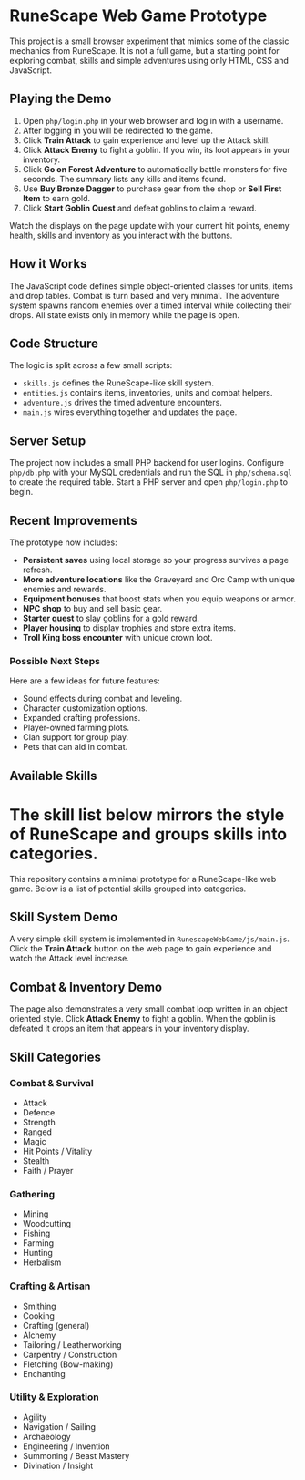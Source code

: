 # RuneScape Web Game Prototype


This project is a small browser experiment that mimics some of the classic mechanics from RuneScape. It is not a full game, but a starting point for exploring combat, skills and simple adventures using only HTML, CSS and JavaScript.

## Playing the Demo

1. Open `php/login.php` in your web browser and log in with a username.
2. After logging in you will be redirected to the game.
3. Click **Train Attack** to gain experience and level up the Attack skill.
4. Click **Attack Enemy** to fight a goblin. If you win, its loot appears in your inventory.
5. Click **Go on Forest Adventure** to automatically battle monsters for five seconds. The summary lists any kills and items found.
6. Use **Buy Bronze Dagger** to purchase gear from the shop or **Sell First Item** to earn gold.
7. Click **Start Goblin Quest** and defeat goblins to claim a reward.

Watch the displays on the page update with your current hit points, enemy health, skills and inventory as you interact with the buttons.

## How it Works

The JavaScript code defines simple object-oriented classes for units, items and drop tables. Combat is turn based and very minimal. The adventure system spawns random enemies over a timed interval while collecting their drops. All state exists only in memory while the page is open.

## Code Structure

The logic is split across a few small scripts:

- `skills.js` defines the RuneScape-like skill system.
- `entities.js` contains items, inventories, units and combat helpers.
- `adventure.js` drives the timed adventure encounters.
- `main.js` wires everything together and updates the page.

## Server Setup

The project now includes a small PHP backend for user logins. Configure `php/db.php` with your MySQL credentials and run the SQL in `php/schema.sql` to create the required table. Start a PHP server and open `php/login.php` to begin.

## Recent Improvements

The prototype now includes:

- **Persistent saves** using local storage so your progress survives a page refresh.
- **More adventure locations** like the Graveyard and Orc Camp with unique enemies and rewards.
- **Equipment bonuses** that boost stats when you equip weapons or armor.
- **NPC shop** to buy and sell basic gear.
- **Starter quest** to slay goblins for a gold reward.
- **Player housing** to display trophies and store extra items.
- **Troll King boss encounter** with unique crown loot.

### Possible Next Steps

Here are a few ideas for future features:

- Sound effects during combat and leveling.
- Character customization options.
- Expanded crafting professions.
- Player-owned farming plots.
- Clan support for group play.
- Pets that can aid in combat.

## Available Skills

The skill list below mirrors the style of RuneScape and groups skills into categories.
=======
This repository contains a minimal prototype for a RuneScape-like web game. Below is a list of potential skills grouped into categories.

## Skill System Demo

A very simple skill system is implemented in `RunescapeWebGame/js/main.js`. Click the **Train Attack** button on the web page to gain experience and watch the Attack level increase.

## Combat & Inventory Demo

The page also demonstrates a very small combat loop written in an object oriented style. Click **Attack Enemy** to fight a goblin. When the goblin is defeated it drops an item that appears in your inventory display.

## Skill Categories


### Combat & Survival
- Attack
- Defence
- Strength
- Ranged
- Magic
- Hit Points / Vitality
- Stealth
- Faith / Prayer

### Gathering
- Mining
- Woodcutting
- Fishing
- Farming
- Hunting
- Herbalism

### Crafting & Artisan
- Smithing
- Cooking
- Crafting (general)
- Alchemy
- Tailoring / Leatherworking
- Carpentry / Construction
- Fletching (Bow-making)
- Enchanting

### Utility & Exploration
- Agility
- Navigation / Sailing
- Archaeology
- Engineering / Invention
- Summoning / Beast Mastery
- Divination / Insight

